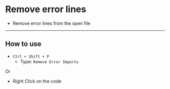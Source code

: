 # Remove error lines

-   Remove error lines from the open file

---

## How to use

-   `Ctrl + Shift + P`
    -   Type: `Remove Error Imports`

Or

-   Right Click on the code
